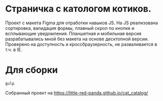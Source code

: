 # Страничка с катологом котиков.

Проект с макета Figma для отработки навыков JS. На JS реализована сортировка, валидация формы, плавный скрол по кнопке и всплывающие уведомления. Планшетная и мобильная версия разрабатывались мной без макета на основе десктопной версии. Проверено на доступность и кроссбраузерность, не разваливается в т.ч. в IE.

# Для сборки

```
gulp
```

Собранный проект на https://little-red-panda.github.io/cat_catalog/
